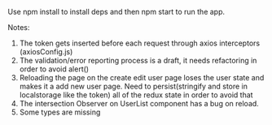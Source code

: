 Use npm install to install deps and then npm start to run the app.

Notes:

1. The token gets inserted before each request through axios interceptors (axiosConfig.js)
2. The validation/error reporting process is a draft, it needs refactoring in order to avoid alert()
3. Reloading the page on the create edit user page loses the user state and makes it a add new user page.
   Need to persist(stringify and store in localstorage like the token) all of the redux state in order to avoid that
4. The intersection Observer on UserList component has a bug on reload.
5. Some types are missing
